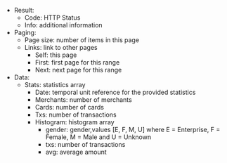 * Result:
    * Code: HTTP Status
    * Info: additional information
* Paging:
    * Page size: number of items in this page
    * Links: link to other pages
        * Self: this page
        * First: first page for this range
        * Next: next page for this range
* Data:
    * Stats: statistics array
        * Date: temporal unit reference for the provided statistics
        * Merchants: number of merchants
        * Cards: number of cards
        * Txs: number of transactions
        * Histogram: histogram array
            * gender: gender,values [E, F, M, U] where E = Enterprise, F = Female, M = Male and U = Unknown
            * txs: number of transactions
            * avg: average amount
